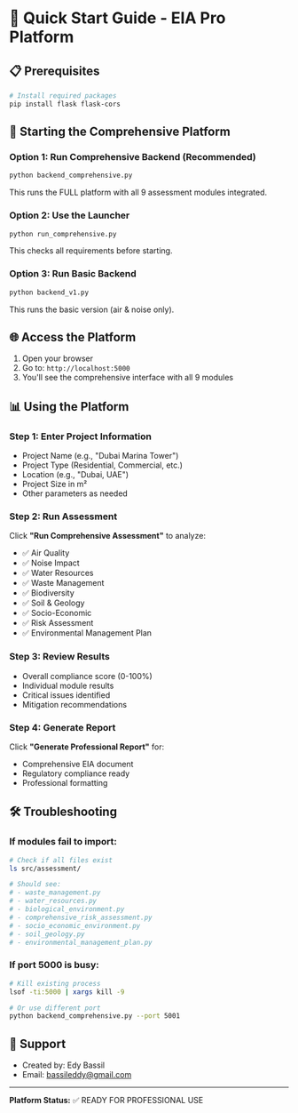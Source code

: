 # 🚀 Quick Start Guide - EIA Pro Platform

## 📋 **Prerequisites**
```bash
# Install required packages
pip install flask flask-cors
```

## 🌿 **Starting the Comprehensive Platform**

### **Option 1: Run Comprehensive Backend (Recommended)**
```bash
python backend_comprehensive.py
```
This runs the FULL platform with all 9 assessment modules integrated.

### **Option 2: Use the Launcher**
```bash
python run_comprehensive.py
```
This checks all requirements before starting.

### **Option 3: Run Basic Backend**
```bash
python backend_v1.py
```
This runs the basic version (air & noise only).

## 🌐 **Access the Platform**
1. Open your browser
2. Go to: `http://localhost:5000`
3. You'll see the comprehensive interface with all 9 modules

## 📊 **Using the Platform**

### **Step 1: Enter Project Information**
- Project Name (e.g., "Dubai Marina Tower")
- Project Type (Residential, Commercial, etc.)
- Location (e.g., "Dubai, UAE")
- Project Size in m²
- Other parameters as needed

### **Step 2: Run Assessment**
Click **"Run Comprehensive Assessment"** to analyze:
- ✅ Air Quality
- ✅ Noise Impact
- ✅ Water Resources
- ✅ Waste Management
- ✅ Biodiversity
- ✅ Soil & Geology
- ✅ Socio-Economic
- ✅ Risk Assessment
- ✅ Environmental Management Plan

### **Step 3: Review Results**
- Overall compliance score (0-100%)
- Individual module results
- Critical issues identified
- Mitigation recommendations

### **Step 4: Generate Report**
Click **"Generate Professional Report"** for:
- Comprehensive EIA document
- Regulatory compliance ready
- Professional formatting

## 🛠️ **Troubleshooting**

### **If modules fail to import:**
```bash
# Check if all files exist
ls src/assessment/

# Should see:
# - waste_management.py
# - water_resources.py
# - biological_environment.py
# - comprehensive_risk_assessment.py
# - socio_economic_environment.py
# - soil_geology.py
# - environmental_management_plan.py
```

### **If port 5000 is busy:**
```bash
# Kill existing process
lsof -ti:5000 | xargs kill -9

# Or use different port
python backend_comprehensive.py --port 5001
```

## 📧 **Support**
- Created by: Edy Bassil
- Email: bassileddy@gmail.com

---

**Platform Status:** ✅ READY FOR PROFESSIONAL USE